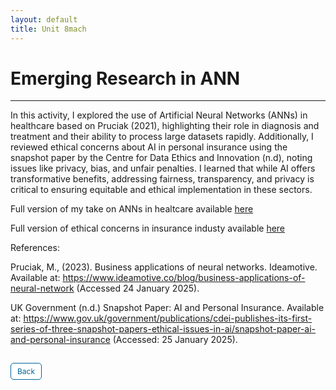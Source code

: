 ```yaml
---
layout: default
title: Unit 8mach
---
```


# Emerging Research in ANN

---

In this activity, I explored the use of Artificial Neural Networks (ANNs) in healthcare based on Pruciak (2021), highlighting their role in diagnosis and treatment and their ability to process large datasets rapidly. Additionally, I reviewed ethical concerns about AI in personal insurance using the snapshot paper by the Centre for Data Ethics and Innovation (n.d), noting issues like privacy, bias, and unfair penalties. I learned that while AI offers transformative benefits, addressing fairness, transparency, and privacy is critical to ensuring equitable and ethical implementation in these sectors.


Full version of my take on ANNs in healtcare available <a href="pdf/Pruciak.pdf" target="_blank" rel="noopener noreferrer">here</a>

Full version of ethical concerns in insurance industy available <a href="pdf/UK.pdf" target="_blank" rel="noopener noreferrer">here</a>

References: 

Pruciak, M., (2023). Business applications of neural networks. Ideamotive. Available at: https://www.ideamotive.co/blog/business-applications-of-neural-network (Accessed 24 January 2025).

UK Government (n.d.) Snapshot Paper: AI and Personal Insurance. Available at: https://www.gov.uk/government/publications/cdei-publishes-its-first-series-of-three-snapshot-papers-ethical-issues-in-ai/snapshot-paper-ai-and-personal-insurance (Accessed: 25 January 2025).


<style>
  .back-button {
    display: inline-block;
    background-color: white;
    color: #006699;
    text-decoration: none;
    padding: 5px 10px; /* Reduced padding for a smaller button */
    font-size: 12px; /* Smaller font size */
    border: 1px solid #006699; /* Thinner border */
    border-radius: 5px;
    cursor: pointer;
    transition: background-color 0.3s, color 0.3s;
    margin: 15px 0; /* Adds space above and below the button */
  }
  .back-button:hover {
    background-color: #006699;
    color: white;
 }
</style>

<div class="button-container">
  <a href="https://dzervenes.github.io/machine-learning/" class="back-button">Back</a>
